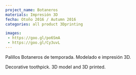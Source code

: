 ```yaml
---
project_name: Botaneros
materials: Impresión 3D
fecha: Otoño 2016 / Autumn 2016
categories: all product 3Dprinting

images:
 - https://goo.gl/po6SmA
 - https://goo.gl/Cy3uvL
---
```

Palillos Botaneros de temporada. Modelado e impresión 3D.


Decorative toothpick. 3D model and 3D printed.
